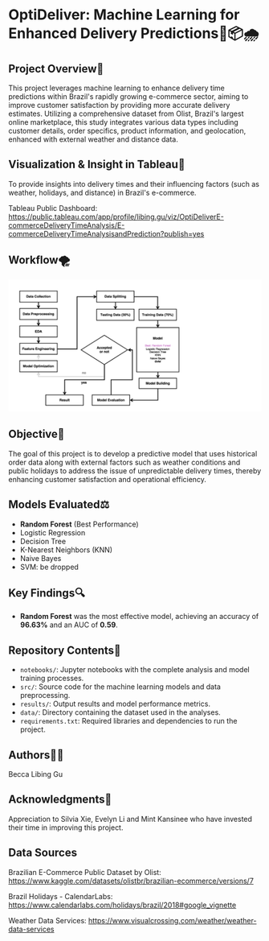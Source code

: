 # OptiDeliver: Machine Learning for Enhanced Delivery Predictions🚛📦🌧️

## Project Overview👀
This project leverages machine learning to enhance delivery time predictions within Brazil's rapidly growing e-commerce sector, aiming to improve customer satisfaction by providing more accurate delivery estimates. Utilizing a comprehensive dataset from Olist, Brazil's largest online marketplace, this study integrates various data types including customer details, order specifics, product information, and geolocation, enhanced with external weather and distance data.

## Visualization & Insight in Tableau💐
To provide insights into delivery times and their influencing factors (such as weather, holidays, and distance) in Brazil's e-commerce.



Tableau Public Dashboard: https://public.tableau.com/app/profile/libing.gu/viz/OptiDeliverE-commerceDeliveryTimeAnalysis/E-commerceDeliveryTimeAnalysisandPrediction?publish=yes

## Workflow🌪️
![Workflow](Workflow.png)

## Objective🎯
The goal of this project is to develop a predictive model that uses historical order data along with external factors such as weather conditions and public holidays to address the issue of unpredictable delivery times, thereby enhancing customer satisfaction and operational efficiency.

## Models Evaluated⚖️
- **Random Forest** (Best Performance)
- Logistic Regression
- Decision Tree
- K-Nearest Neighbors (KNN)
- Naive Bayes
- SVM: be dropped

## Key Findings🔍
- **Random Forest** was the most effective model, achieving an accuracy of **96.63%** and an AUC of **0.59**.

## Repository Contents📖
- `notebooks/`: Jupyter notebooks with the complete analysis and model training processes.
- `src/`: Source code for the machine learning models and data preprocessing.
- `results/`: Output results and model performance metrics.
- `data/`: Directory containing the dataset used in the analyses.
- `requirements.txt`: Required libraries and dependencies to run the project.

## Authors🧍‍♀️
Becca Libing Gu

## Acknowledgments🙏
Appreciation to Silvia Xie, Evelyn Li and Mint Kansinee who have invested their time in improving this project.

## Data Sources 
Brazilian E-Commerce Public Dataset by Olist: https://www.kaggle.com/datasets/olistbr/brazilian-ecommerce/versions/7

Brazil Holidays - CalendarLabs: https://www.calendarlabs.com/holidays/brazil/2018#google_vignette

Weather Data Services: https://www.visualcrossing.com/weather/weather-data-services
